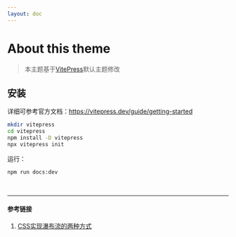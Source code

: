 ```yaml
---
layout: doc
---
```


# About this theme

>  本主题基于[VitePress](https://vitepress.dev/)默认主题修改

## 安装 <Badge type="info" text="Doing" />

详细可参考官方文档：https://vitepress.dev/guide/getting-started


```sh
mkdir vitepress
cd vitepress
npm install -D vitepress
npx vitepress init
```

运行：

```sh
npm run docs:dev
```


<br><hr>

#### 参考链接

1. [CSS实现瀑布流的两种方式](https://juejin.cn/post/7011333433318178846)